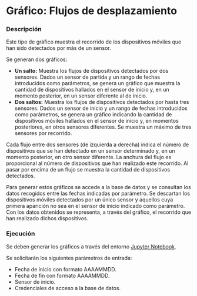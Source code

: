# Gráfico: Flujos de desplazamiento

### Descripción

Este tipo de gráfico muestra el recorrido de los dispositivos móviles que han sido detectados por más de un sensor.

Se generan dos gráficos:
- **Un salto:** Muestra los flujos de dispositivos detectados por dos sensores. Dados un sensor de partida y un rango de fechas introducidos como parámetros, se genera un gráfico que muestra la cantidad de dispositivos hallados en el sensor de inicio y, en un momento posterior, en un sensor diferente al de inicio.
- **Dos saltos:** Muestra los flujos de dispositivos detectados por hasta tres sensores. Dados un sensor de inicio y un rango de fechas introducidos como parámetros, se genera un gráfico indicando la cantidad de dispositivos móviles hallados en el sensor de inicio y, en momentos posteriores, en otros sensores diferentes. Se muestra un máximo de tres sensores por recorrido.

Cada flujo entre dos sensores (de izquierda a derecha) indica el número de dispositivos que se han detectado en un sensor determinado y, en un momento posterior, en otro sensor diferente. La anchura del flujo es proporcional al número de dispositivos que han realizado este recorrido. Al pasar por encima de un flujo se muestra la cantidad de dispositivos detectados.

Para generar estos gráficos se accede a la base de datos y se consultan los datos recogidos entre las fechas indicadas por parámetro. Se descartan los dispositivos móviles detectados por un único sensor y aquellos cuya primera aparición no sea en el sensor de inicio indicado como parámetro. Con los datos obtenidos se representa, a través del gráfico, el recorrido que han realizado dichos dispositivos.

### Ejecución

Se deben generar los gráficos a través del entorno <a href="https://jupyter.org/" target="_blank">Jupyter Notebook</a>.

Se solicitarán los siguientes parámetros de entrada:
- Fecha de inicio con formato AAAAMMDD.
- Fecha de fin con formato AAAAMMDD.
- Sensor de inicio.
- Credenciales de acceso a la base de datos.